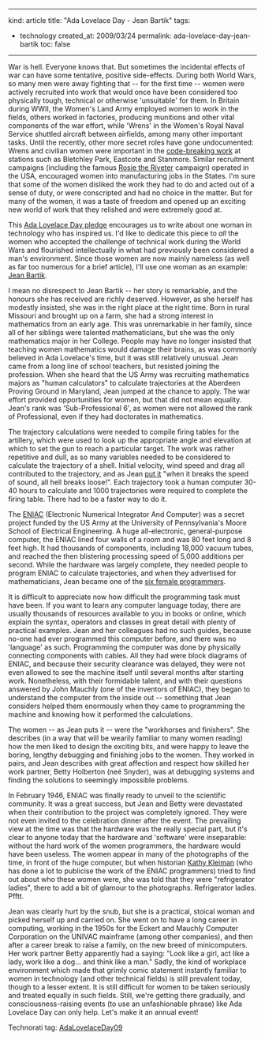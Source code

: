 -----
kind: article
title: "Ada Lovelace Day - Jean Bartik"
tags:
- technology
created_at: 2009/03/24
permalink: ada-lovelace-day-jean-bartik
toc: false
-----

<p>War is hell. Everyone knows that. But sometimes the incidental effects of war can have some tentative, positive side-effects. During both World Wars, so many men were away fighting that -- for the first time -- women were actively recruited into work that would once have been considered too physically tough, technical or otherwise 'unsuitable' for them. In Britain during WWII, the Women's Land Army employed women to work in the fields, others worked in factories, producing munitions and other vital components of the war effort, while 'Wrens' in the Women's Royal Naval Service shuttled aircraft between airfields, among many other important tasks. Until the recently, other more secret roles have gone undocumented: Wrens and civilian women were important in the <a href="http://www.mkheritage.co.uk/bpt/Women/wrensOS.html">code-breaking work</a> at stations such as Bletchley Park, Eastcote and Stanmore. Similar recruitment campaigns (including the famous <a href="http://en.wikipedia.org/wiki/Rosie_the_Riveter">Rosie the Riveter</a> campaign) operated in the USA, encouraged women into manufacturing jobs in the States. I'm sure that some of the women disliked the work they had to do and acted out of a sense of duty, or were conscripted and had no choice in the matter. But for many of the women, it was a taste of freedom and opened up an exciting new world of work that they relished and were extremely good at. </p>

<p>This <a href="http://findingada.com/">Ada Lovelace Day pledge</a> encourages us to write about one woman in technology who has inspired us. I'd like to dedicate this piece to <em>all</em> the women who accepted the challenge of technical work during the World Wars and flourished intellectually in what had previously been considered a man's environment. Since those women are now mainly nameless (as well as far too numerous for a brief article), I'll use one woman as an example: <a href="http://www.computerhistory.org/fellowawards/index.php?id=121">Jean Bartik</a>.</p>

<p>I mean no disrespect to Jean Bartik -- her story is remarkable, and the honours she has received are richly deserved. However, as she herself has modestly insisted, she was in the right place at the right time. Born in rural Missouri and brought up on a farm, she had a strong interest in mathematics from an early age. This was unremarkable in her family, since all of her siblings were talented mathematicians, but she was the only mathematics major in her College. People may have no longer insisted that teaching women mathematics would damage their brains, as was commonly believed in Ada Lovelace's time, but it was still relatively unusual. Jean came from a long line of school teachers, but resisted joining the profession. When she heard that the US Army was recruiting mathematics majors as "human calculators" to calculate trajectories at the Aberdeen Proving Ground in Maryland, Jean jumped at the chance to apply. The war effort provided opportunities for women, but that did not mean equality. Jean's rank was 'Sub-Professional 6', as women were not allowed the rank of Professional, even if they had doctorates in mathematics.</p>

<p>The trajectory calculations were needed to compile firing tables for the artillery, which were used to look up the appropriate angle and elevation at which to set the gun to reach a particular target. The work was rather repetitive and dull, as so many variables needed to be considered to calculate the trajectory of a shell. Initial velocity, wind speed and drag all contributed to the trajectory, and as Jean <a href="http://www.publicradioredux.com/episodes/2008/01/16/technical-camelot">put it</a> "when it breaks the speed of sound, all hell breaks loose!". Each trajectory took a human computer 30-40 hours to calculate and 1000 trajectories were required to complete the firing table. There had to be a faster way to do it.</p>

<p>The <a href="http://en.wikipedia.org/wiki/ENIAC">ENIAC</a> (Electronic Numerical Integrator And Computer) was a secret project funded by the US Army at the University of Pennsylvania's Moore School of Electrical Engineering. A huge all-electronic, general-purpose computer, the ENIAC lined four walls of a room and was 80 feet long and 8 feet high. It had thousands of components, including 18,000 vacuum tubes, and reached the then blistering processing speed of 5,000 additions per second. While the hardware was largely complete, they needed people to program ENIAC to calculate trajectories, and when they advertised for mathematicians, Jean became one of the <a href="http://www.eniacprogrammers.org/">six female programmers</a>.</p>

<p>It is difficult to appreciate now how difficult the programming task must have been. If you want to learn any computer language today, there are usually thousands of resources available to you in books or online, which explain the syntax, operators and classes in great detail with plenty of practical examples. Jean and her colleagues had no such guides, because no-one had ever programmed this computer before, and there was no 'language' as such. Programming the computer was done by physically connecting components with cables. All they had were block diagrams of ENIAC, and because their security clearance was delayed, they were not even allowed to see the machine itself until several months after starting work. Nonetheless, with their formidable talent, and with their questions answered by John Mauchly (one of the inventors of ENIAC), they began to understand the computer from the inside out -- something that Jean considers helped them enormously when they came to programming the machine and knowing how it performed the calculations.</p>

<p>The women -- as Jean puts it -- were the "workhorses and finishers". She describes (in a way that will be wearily familiar to many women reading) how the men liked to design the exciting bits, and were happy to leave the boring, lengthy debugging and finishing jobs to the women. They worked in pairs, and Jean describes with great affection and respect how skilled her work partner, Betty Holberton (ne&eacute; Snyder), was at debugging systems and finding the solutions to seemingly impossible problems.</p>

<p>In February 1946, ENIAC was finally ready to unveil to the scientific community. It was a great success, but Jean and Betty were devastated when their contribution to the project was completely ignored. They were not even invited to the celebration dinner after the event. The prevailing view at the time was that the hardware was the really special part, but it's clear to anyone today that the hardware and 'software' were inseparable: without the hard work of the women programmers, the hardware would have been useless. The women appear in many of the photographs of the time, in front of the huge computer, but when historian <a href="http://www.eniacprogrammers.org/">Kathy Kleiman</a> (who has done a lot to publicise the work of the ENIAC programmers) tried to find out about who these women were, she was told that they were "refrigerator ladies", there to add a bit of glamour to the photographs. Refrigerator ladies. Pfftt.</p>

<p>Jean was clearly hurt by the snub, but she is a practical, stoical woman and picked herself up and carried on. She went on to have a long career in computing, working in the 1950s for the Eckert and Mauchly Computer Corporation on the UNIVAC mainframe (among other companies), and then after a career break to raise a family, on the new breed of minicomputers. Her work partner Betty apparently had a saying: "Look like a girl, act like a lady, work like a dog... and think like a man." Sadly, the kind of workplace environment which made that grimly comic statement instantly familiar to women in technology (and other technical fields) is still prevalent today, though to a lesser extent. It is still difficult for women to be taken seriously and treated equally in such fields. Still, we're getting there gradually, and consciousness-raising events (to use an unfashionable phrase) like Ada Lovelace Day can only help. Let's make it an annual event!</p>

<p>Technorati tag: <a href="http://technorati.com/tag/AdaLovelaceDay09" rel="tag">AdaLovelaceDay09</a></p>


